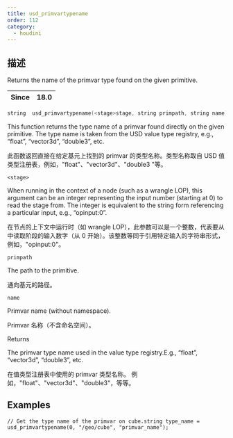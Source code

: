 ```yaml
---
title: usd_primvartypename
order: 112
category:
  - houdini
---
```

    
## 描述

Returns the name of the primvar type found on the given primitive.

| Since | 18.0 |
| ----- | ---- |

```c
string  usd_primvartypename(<stage>stage, string primpath, string name)
```

This function returns the type name of a primvar found directly on the given
primitive. The type name is taken from the USD value type registry, e.g.,
“float”, “vector3d”, “double3[]()”, etc.

此函数返回直接在给定基元上找到的 primvar 的类型名称。类型名称取自 USD
值类型注册表，例如，"float"、"vector3d"、"double3 "等。

`<stage>`

When running in the context of a node (such as a wrangle LOP), this argument
can be an integer representing the input number (starting at 0) to read the
stage from. The integer is equivalent to the string form referencing a
particular input, e.g., “opinput:0”.

在节点的上下文中运行时（如 wrangle
LOP），此参数可以是一个整数，代表要从中读取阶段的输入数字（从 0 开始）。该整数等同于引用特定输入的字符串形式，例如，"opinput:0"。

`primpath`

The path to the primitive.

通向基元的路径。

`name`

Primvar name (without namespace).

Primvar 名称（不含命名空间）。

Returns

The primvar type name used in the value type registry.E.g., “float”,
“vector3d”, “double3[]()”, etc.

在值类型注册表中使用的 primvar 类型名称。 例如，"float"、"vector3d"、"double3"，等等。

## Examples

    // Get the type name of the primvar on cube.string type_name = usd_primvartypename(0, "/geo/cube", "primvar_name");
